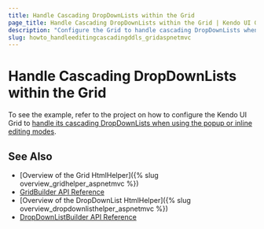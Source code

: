 ```yaml
---
title: Handle Cascading DropDownLists within the Grid
page_title: Handle Cascading DropDownLists within the Grid | Kendo UI Grid HtmlHelper for ASP.NET MVC
description: "Configure the Grid to handle cascading DropDownLists when using the Popup or Inline editing modes."
slug: howto_handleeditingcascadingddls_gridaspnetmvc
---
```


# Handle Cascading DropDownLists within the Grid

To see the example, refer to the project on how to configure the Kendo UI Grid to [handle its cascading DropDownLists when using the popup or inline editing modes](https://github.com/telerik/ui-for-aspnet-mvc-examples/tree/master/grid/grid-editing-cascading-dropdownlist).

## See Also

* [Overview of the Grid HtmlHelper]({% slug overview_gridhelper_aspnetmvc %})
* [GridBuilder API Reference](http://docs.telerik.com/aspnet-mvc/api/Kendo.Mvc.UI.Fluent/GridBuilder)
* [Overview of the DropDownList HtmlHelper]({% slug overview_dropdownlisthelper_aspnetmvc %})
* [DropDownListBuilder API Reference](http://docs.telerik.com/kendo-ui/aspnet-mvc/api/Kendo.Mvc.UI.Fluent/DropDownListBuilder)
